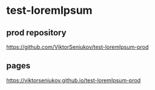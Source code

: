 # test-loremIpsum
## prod repository
https://github.com/ViktorSeniukov/test-loremIpsum-prod
## pages
https://viktorseniukov.github.io/test-loremIpsum-prod
